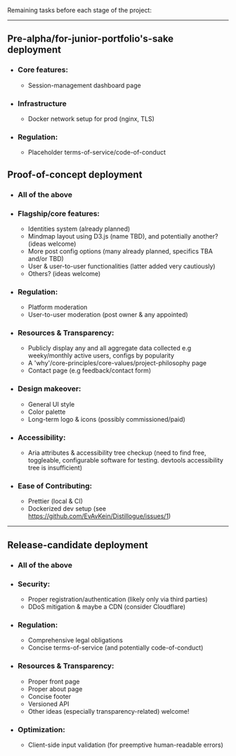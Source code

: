 Remaining tasks before each stage of the project:

<hr>

## Pre-alpha/for-junior-portfolio's-sake deployment
* ### Core features:
  * Session-management dashboard page
* ### Infrastructure
  * Docker network setup for prod (nginx, TLS)
* ### Regulation:
  * Placeholder terms-of-service/code-of-conduct

## Proof-of-concept deployment
* ### All of the above
* ### Flagship/core features:
  * Identities system (already planned)
  * Mindmap layout using D3.js (name TBD), and potentially another? (ideas welcome)
  * More post config options (many already planned, specifics TBA and/or TBD)
  * User & user-to-user functionalities (latter added very cautiously)
  * Others? (ideas welcome)
* ### Regulation:
  * Platform moderation
  * User-to-user moderation (post owner & any appointed)
* ### Resources & Transparency:
  * Publicly display any and all aggregate data collected e.g weeky/monthly active users, configs by popularity
  * A 'why'/core-principles/core-values/project-philosophy page
  * Contact page (e.g feedback/contact form)
* ### Design makeover:
  * General UI style
  * Color palette
  * Long-term logo & icons (possibly commissioned/paid)
* ### Accessibility:
  * Aria attributes & accessibility tree checkup (need to find free, toggleable, configurable software for testing. devtools accessibility tree is insufficient)
* ### Ease of Contributing:
  * Prettier (local & CI)
  * Dockerized dev setup (see https://github.com/EvAvKein/Distillogue/issues/1)
<hr>

## Release-candidate deployment
* ### All of the above
* ### Security:
  * Proper registration/authentication (likely only via third parties)
  * DDoS mitigation & maybe a CDN (consider Cloudflare)
* ### Regulation:
  * Comprehensive legal obligations
  * Concise terms-of-service (and potentially code-of-conduct)
* ### Resources & Transparency:
  * Proper front page
  * Proper about page
  * Concise footer
  * Versioned API
  * Other ideas (especially transparency-related) welcome!
* ### Optimization:
  * Client-side input validation (for preemptive human-readable errors)